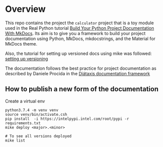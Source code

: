 # Overview

This repo contains the project the `calculator` project that is a toy module used in the
Real Python tutorial
[Build Your Python Project Documentation With MkDocs](
    https://realpython.com/python-project-documentation-with-mkdocs/).
Its aim is to give you a framework to build your
project documentation using Python, MkDocs,
mkdocstrings, and the Material for MkDocs theme.

Also, the tutorial for setting up versioned docs using mike was followed: [setting up versioning](https://squidfunk.github.io/mkdocs-material/setup/setting-up-versioning/)

The documentation follows the best practice for
project documentation as described by Daniele Procida
in the [Diátaxis documentation framework](https://diataxis.fr/)

## How to publish a new form of the documentation

Create a virtual env
```shell
python3.7.4 -m venv venv
source venv/bin/activate.csh
pip install  -i https://intelpypi.intel.com/root/pypi -r requirements.txt
mike deploy <major>.<minor>

# To see all versions deployed
mike list
```
